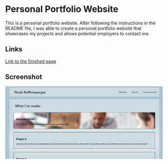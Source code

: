 # Personal Portfolio Website
This is a personal portfolio website. After following the instructions in the README file, I was able to create a personal portfolio website that showcases my projects and allows potential employers to contact me. 
## Links
[Link to the finished page](https://noahraffensparger.github.io/unit-2-hw/)
## Screenshot
![Screenshot of the webpage](./assets/2024-07-01.png)